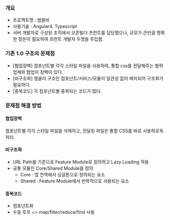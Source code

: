 ### 개요
- 프로젝트명 : 범블비
- 사용기술 : Angular4, Typescript
- 서버 개발자로 구성된 조직에서 오픈빌더 프런트를 담당했으나, 규모가 큰만큼 명확한 정돈이 필요하여 프런트 개발자 두명을 투입함.

### 기존 1.0 구조의 문제점
- [협업장벽] 컴포넌트별 각각 스타일 파일을 사용하여, 통합 css를 전달해주는 협력업체와 협업이 장벽이 있다.
- [비구조화] 앵귤러 구조인 컴포넌트/서비스/모듈이 일관성 없이 배치되어 구조화가 필요하다.
- [중복코드] 각 컴포넌트별 중복되는 코드가 많다.

### 문제점 해결 방법
#### 협업장벽
컴포넌트별 각각 스타일 파일을 삭제하고, 전달된 파일은 통합 CSS를 바로 사용하로독 처리.

#### 비구조화
- URL Path를 기준으로 Feature Module로 정의하고 Lazy Loading 적용
- 공통 모듈인 Core/Shared Module를 정의
  - Core : 앱 전역에서 싱글톤으로 정의되는 요소
  - Shared : Feature Module에서 반복적으로 사용되는 요소

#### 중복코드
- 컴포넌트화
- 수동 루프 => map/filter/reduce/find 사용